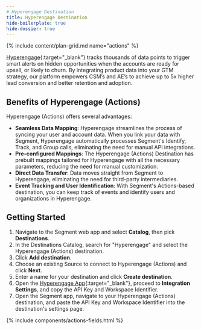 ```yaml
---
# Hyperengage Destination
title: Hyperengage Destination
hide-boilerplate: true
hide-dossier: true
---
```


<!-- This template is meant for Actions-based destinations that do not have an existing Classic or non-Actions-based version. For Actions Destinations that are a new version of a classic destination, see the doc-template-update.md template. -->

{% include content/plan-grid.md name="actions" %}

<!-- Include a brief description of the destination here, along with a link to your website. -->
<!-- In the section below, explain the value of this actions-based destination. If you don't have a classic version of the destination, remove this section. -->
[Hyperengage](https://hyperengage.io/){:target="_blank"} tracks thousands of data points to trigger smart alerts on hidden opportunities when the accounts are ready for upsell, or likely to churn. By integrating product data into your GTM strategy, our platform empowers CSM’s and AE’s to achieve up to 5x higher lead conversion and better retention and adoption.

## Benefits of Hyperengage (Actions)

Hyperengage (Actions) offers several advantages:

- **Seamless Data Mapping**: Hyperengage streamlines the process of syncing your user and account data. When you link your data with Segment, Hyperengage automatically processes Segment's Identify, Track, and Group calls, eliminating the need for manual API integrations.
- **Pre-configured Mappings**: The Hyperengage (Actions) Destination has prebuilt mappings tailored for Hyperengage with all the necessary parameters, reducing the need for manual customization.
- **Direct Data Transfer**: Data moves straight from Segment to Hyperengage, eliminating the need for third-party intermediaries.
- **Event Tracking and User Identification**: With Segment's Actions-based destination, you can keep track of events and identify users and organizations in Hyperengage.

<!-- The section below describes how to activate and set up the destination. Include any additional configuration steps not mentioned. For example, acquiring an API key from your system and any setup steps needed to establish a connection to the destination. -->

## Getting Started

1. Navigate to the Segment web app and select **Catalog**, then pick **Destinations**.
2. In the Destinations Catalog, search for "Hyperengage" and select the Hyperengage (Actions) destination.
3. Click **Add destination**.
4. Choose an existing Source to connect to Hyperengage (Actions) and click **Next**.
5. Enter a name for your destination and click **Create destination**.
6. Open the [Hyperengage App](https://hyperengage.io/){:target="_blank"}, proceed to **Integration Settings**, and copy the API Key and Workspace Identifier.
7. Open the Segment app, navigate to your Hyperengage (Actions) destination, and paste the API Key and Workspace Identifier into the destination's settings page.

<!-- The line below will render a table of connection settings (if they exist), Pre-built Mappings, and potential actions. -->

{% include components/actions-fields.html %}

<!--
Additional Context

Include additional information that you think will be useful to the user here. For information that is specific to an individual mapping, please add that as a comment so that the Segment docs team can include it in the auto-generated content for that mapping.
-->